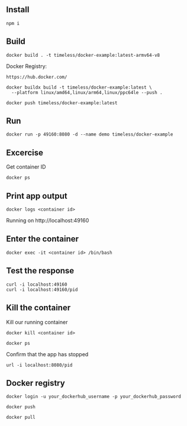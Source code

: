 ## Install

```
npm i 
```

## Build

```
docker build . -t timeless/docker-example:latest-armv64-v8
```

Docker Registry:
```
https://hub.docker.com/
```

```
docker buildx build -t timeless/docker-example:latest \
  --platform linux/amd64,linux/arm64,linux/ppc64le --push .
```

```
docker push timeless/docker-example:latest
```

## Run

```
docker run -p 49160:8080 -d --name demo timeless/docker-example
```

## Excercise

Get container ID
```
docker ps
```

## Print app output
```
docker logs <container id>
```

Running on http://localhost:49160

## Enter the container
```
docker exec -it <container id> /bin/bash
```

## Test the response

```
curl -i localhost:49160
curl -i localhost:49160/pid

```

## Kill the container

Kill our running container
```
docker kill <container id>
```

```
docker ps
```

Confirm that the app has stopped
```
url -i localhost:8080/pid
```

## Docker registry

```
docker login -u your_dockerhub_username -p your_dockerhub_password
```

```
docker push
```

```
docker pull
```